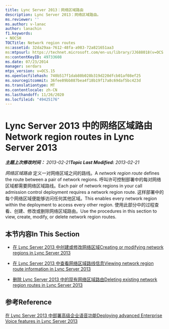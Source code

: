 ```yaml
---
title: Lync Server 2013：网络区域路由
description: Lync Server 2013：网络区域路由。
ms.reviewer: ''
ms.author: v-lanac
author: lanachin
f1.keywords:
- NOCSH
TOCTitle: Network region routes
ms:assetid: 32da29aa-7612-48fa-a983-72a821651aa3
ms:mtpsurl: https://technet.microsoft.com/en-us/library/JJ688018(v=OCS.15)
ms:contentKeyID: 49733608
ms.date: 07/23/2014
manager: serdars
mtps_version: v=OCS.15
ms.openlocfilehash: 740b517f1dab80b028b319d220dfcb01af08ef25
ms.sourcegitcommit: 36fee89bb887bea4f18b19f17a8c69daf5bc423d
ms.translationtype: MT
ms.contentlocale: zh-CN
ms.lasthandoff: 11/26/2020
ms.locfileid: "49425176"
---
```

# <a name="network-region-routes-in-lync-server-2013"></a><span data-ttu-id="9727d-103">Lync Server 2013 中的网络区域路由</span><span class="sxs-lookup"><span data-stu-id="9727d-103">Network region routes in Lync Server 2013</span></span>

<div data-xmlns="http://www.w3.org/1999/xhtml">

<div class="topic" data-xmlns="http://www.w3.org/1999/xhtml" data-msxsl="urn:schemas-microsoft-com:xslt" data-cs="https://msdn.microsoft.com/">

<div data-asp="https://msdn2.microsoft.com/asp">



</div>

<div id="mainSection">

<div id="mainBody"><span data-ttu-id="9727d-104">

<span> </span></span><span class="sxs-lookup"><span data-stu-id="9727d-104">

<span> </span></span></span>

<span data-ttu-id="9727d-105">_**主题上次修改时间：** 2013-02-21_</span><span class="sxs-lookup"><span data-stu-id="9727d-105">_**Topic Last Modified:** 2013-02-21_</span></span>

<span data-ttu-id="9727d-106">*网络区域路由* 定义一对网络区域之间的路线。</span><span class="sxs-lookup"><span data-stu-id="9727d-106">A *network region route* defines the route between a pair of network regions.</span></span> <span data-ttu-id="9727d-107">呼叫许可控制部署中的每对网络区域都需要网络区域路线。</span><span class="sxs-lookup"><span data-stu-id="9727d-107">Each pair of network regions in your call admission control deployment requires a network region route.</span></span> <span data-ttu-id="9727d-108">这样部署中的每个网络区域便能够访问任何其他区域。</span><span class="sxs-lookup"><span data-stu-id="9727d-108">This enables every network region within the deployment to access every other region.</span></span> <span data-ttu-id="9727d-109">使用此部分中的过程查看、创建、修改或删除网络区域路由。</span><span class="sxs-lookup"><span data-stu-id="9727d-109">Use the procedures in this section to view, create, modify, or delete network region routes.</span></span>

<div>

## <a name="in-this-section"></a><span data-ttu-id="9727d-110">本节内容</span><span class="sxs-lookup"><span data-stu-id="9727d-110">In This Section</span></span>

  - [<span data-ttu-id="9727d-111">在 Lync Server 2013 中创建或修改网络区域</span><span class="sxs-lookup"><span data-stu-id="9727d-111">Creating or modifying network regions in Lync Server 2013</span></span>](lync-server-2013-creating-or-modifying-network-regions.md)

  - [<span data-ttu-id="9727d-112">在 Lync Server 2013 中查看网络区域路线信息</span><span class="sxs-lookup"><span data-stu-id="9727d-112">Viewing network region route information in Lync Server 2013</span></span>](lync-server-2013-viewing-network-region-route-information.md)

  - [<span data-ttu-id="9727d-113">删除 Lync Server 2013 中的现有网络区域路由</span><span class="sxs-lookup"><span data-stu-id="9727d-113">Deleting existing network region routes in Lync Server 2013</span></span>](lync-server-2013-deleting-existing-network-region-routes.md)

</div>

<div>

## <a name="reference"></a><span data-ttu-id="9727d-114">参考</span><span class="sxs-lookup"><span data-stu-id="9727d-114">Reference</span></span>

[<span data-ttu-id="9727d-115">在 Lync Server 2013 中部署高级企业语音功能</span><span class="sxs-lookup"><span data-stu-id="9727d-115">Deploying advanced Enterprise Voice features in Lync Server 2013</span></span>](lync-server-2013-deploying-advanced-enterprise-voice-features.md)

<span data-ttu-id="9727d-116"></div>

</div>

<span> </span>

</div>

</div>

</span><span class="sxs-lookup"><span data-stu-id="9727d-116"></div>

</div>

<span> </span>

</div>

</div>

</span></span></div>

